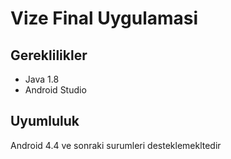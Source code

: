 # Vize Final Uygulamasi
## Gereklilikler
 - Java 1.8
 - Android Studio

## Uyumluluk
Android 4.4 ve sonraki surumleri desteklemekltedir